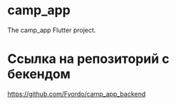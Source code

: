# camp_app
The camp_app Flutter project.

# Ссылка на репозиторий с бекендом
https://github.com/Fyordo/camp_app_backend

